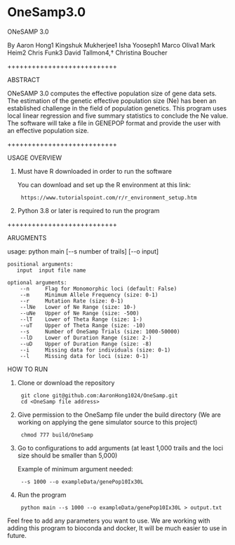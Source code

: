 # OneSamp3.0
ONeSAMP 3.0

By Aaron Hong1 Kingshuk Mukherjee1 Isha Yooseph1 Marco Oliva1
Mark Heim2 Chris Funk3 David Tallmon4,† Christina Boucher



+++++++++++++++++++++++++++

ABSTRACT

ONeSAMP 3.0 computes the effective population size of gene data sets. The estimation of the genetic effective 
population size (Ne) has been an established challenge in the field of population genetics. This program uses local linear regression and five 
summary statistics to conclude the Ne value. The software will take a file in GENEPOP format and provide the user with an effective population size. 

+++++++++++++++++++++++++++

USAGE OVERVIEW

1. Must have R downloaded in order to run the software
        
   You can download and set up the R environment at this link: 
        
        https://www.tutorialspoint.com/r/r_environment_setup.htm
        
3. Python 3.8 or later is required to run the program

+++++++++++++++++++++++++++

ARUGMENTS

usage: python main [--s number of trails] [--o input]
```
positional arguments:
   input  input file name

optional arguments:
    --n     Flag for Monomorphic loci (default: False)
    --m     Minimum Allele Frequency (size: 0-1)
    --r     Mutation Rate (size: 0-1)
    --lNe   Lower of Ne Range (size: 10-)
    --uNe   Upper of Ne Range (size: -500)
    --lT    Lower of Theta Range (size: 1-)
    --uT    Upper of Theta Range (size: -10)
    --s     Number of OneSamp Trials (size: 1000-50000)
    --lD    Lower of Duration Range (size: 2-)
    --uD    Upper of Duration Range (size: -8)
    --i     Missing data for individuals (size: 0-1)
    --l     Missing data for loci (size: 0-1)
```

HOW TO RUN

1. Clone or download the repository

        git clone git@github.com:AaronHong1024/OneSamp.git
        cd <OneSamp file address>

2. Give permission to the OneSamp file under the build directory (We are working on applying the gene simulator source to this project)
        
        chmod 777 build/OneSamp
        
3. Go to configurations to add arguments (at least 1,000 trails and the loci size should be smaller than 5,000) 

   Example of minimum argument needed:
        
        --s 1000 --o exampleData/genePop10Ix30L

4. Run the program

        python main --s 1000 --o exampleData/genePop10Ix30L > output.txt


Feel free to add any parameters you want to use. We are working with adding this program to bioconda and docker, It will be much easier to use in future.


 
